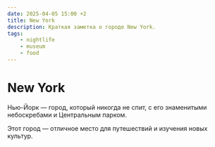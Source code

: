 ```yaml
---
date: 2025-04-05 15:00 +2
title: New York
description: Краткая заметка о городе New York.
tags:
    - nightlife
    - museum
    - food
---
```

# New York

Нью-Йорк — город, который никогда не спит, с его знаменитыми небоскребами и Центральным парком.

Этот город — отличное место для путешествий и изучения новых культур.
